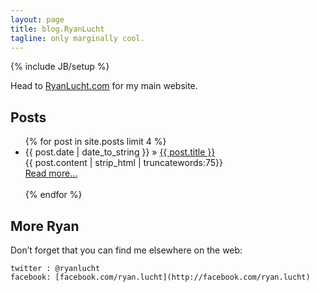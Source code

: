 ```yaml
---
layout: page
title: blog.RyanLucht
tagline: only marginally cool.
---
```

{% include JB/setup %}

Head to [RyanLucht.com](http://ryanlucht.com) for my main website.

## Posts
<ul class="posts">
    {% for post in site.posts limit 4 %}
    <li><span>{{ post.date | date_to_string }}</span> &raquo; <a href="{{ BASE_PATH }}{{ post.url }}">{{ post.title }}</a></li>
        {{ post.content | strip_html | truncatewords:75}}<br>
            <a href="{{ post.url }}">Read more...</a><br><br>
    {% endfor %}
</ul>

## More Ryan

Don’t forget that you can find me elsewhere on the web:
    
    twitter : @ryanlucht
    facebook: [facebook.com/ryan.lucht](http://facebook.com/ryan.lucht)




